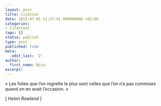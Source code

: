```yaml
---
layout: post
title: Citation
date: 2013-07-01 11:27:41.000000000 +02:00
categories:
- Citations
tags: []
status: publish
type: post
published: true
meta:
  _edit_last: '2'
author:
  first_name: Nico
excerpt:
---
```

<p>« Les folies que l’on regrette le plus sont celles que l’on n’a pas commises quand on en avait l’occasion. »</p>
<p>[ <em>Helen Rowland</em> ]</p>
<p>&nbsp;</p>
<p>&nbsp;</p>
